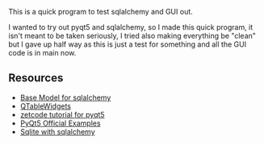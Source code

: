 This is a quick program to test sqlalchemy and GUI out.

I wanted to try out pyqt5 and sqlalchemy, so I made this quick program, it isn't meant to be taken seriously, I tried also making everything be "clean" but I gave up half way as this is just a test for something and all the GUI code is in main now.

## Resources
- [Base Model for sqlalchemy](https://dev.to/chidioguejiofor/making-sqlalchemy-models-simpler-by-creating-a-basemodel-3m9c) 
- [QTableWidgets](https://www.youtube.com/watch?v=eBsdnH78mzw)
- [zetcode tutorial for pyqt5](https://zetcode.com/gui/pyqt5/)
- [PyQt5 Official Examples](https://github.com/PyQt5/Examples)
- [Sqlite with sqlalchemy](https://realpython.com/python-sqlite-sqlalchemy/)
